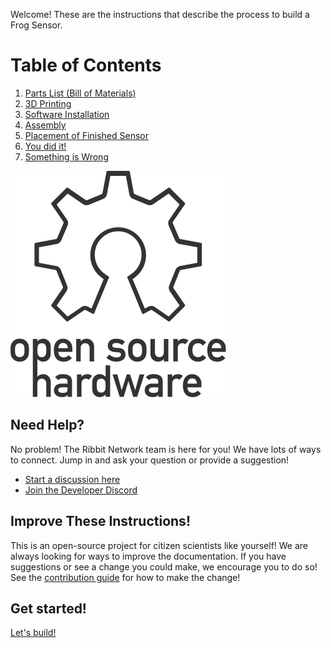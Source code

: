 Welcome! These are the instructions that describe the process to build a Frog Sensor.

# Table of Contents

1. [Parts List (Bill of Materials)](1-parts.md)
2. [3D Printing](2-3d-printing.md)
3. [Software Installation](3-software.md)
4. [Assembly](4-assembly.md)
5. [Placement of Finished Sensor](5-sensor-placement.md)
6. [You did it!](6-done.md)
7. [Something is Wrong](7-debugging.md)

![Open Source Hardware Logo](images/oshw-logo.svg)

## Need Help?
No problem! The Ribbit Network team is here for you! We have lots of ways to connect. Jump in and ask your question or provide a suggestion!
* [Start a discussion here](https://github.com/Ribbit-Network/ribbit-network-frog-sensor/discussions/new)
* [Join the Developer Discord](https://discord.gg/vq8PkDb2TC)

## Improve These Instructions!
This is an open-source project for citizen scientists like yourself! We are always looking for ways to improve the documentation. If you have suggestions or see a change you could make, we encourage you to do so! See the [contribution guide](https://github.com/Ribbit-Network/ribbit-network-frog-sensor/blob/main/CONTRIBUTING.md) for how to make the change!


## Get started!
[Let's build!](1-parts.md)
